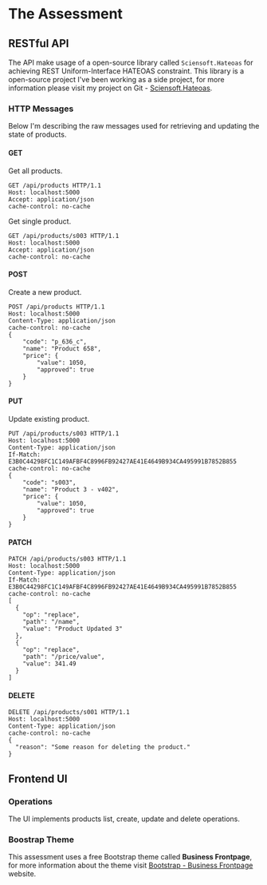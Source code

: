 ﻿# The Assessment

## RESTful API

The API make usage of a open-source library called `Sciensoft.Hateoas` for achieving REST Uniform-Interface HATEOAS constraint. 
This library is a open-source project I've been working as a side project, for more information please visit my project on Git - [Sciensoft.Hateoas](https://github.com/higtrollers/Sciensoft.Hateoas).

### HTTP Messages

Below I'm describing the raw messages used for retrieving and updating the state of products.

#### GET

Get all products.

```
GET /api/products HTTP/1.1
Host: localhost:5000
Accept: application/json
cache-control: no-cache
```

Get single product.

```
GET /api/products/s003 HTTP/1.1
Host: localhost:5000
Accept: application/json
cache-control: no-cache
```

#### POST

Create a new product.

```
POST /api/products HTTP/1.1
Host: localhost:5000
Content-Type: application/json
cache-control: no-cache
{
	"code": "p_636_c",
	"name": "Product 658",
	"price": {
		"value": 1050,
		"approved": true
	}
}
```

#### PUT

Update existing product.

```
PUT /api/products/s003 HTTP/1.1
Host: localhost:5000
Content-Type: application/json
If-Match: E3B0C44298FC1C149AFBF4C8996FB92427AE41E4649B934CA495991B7852B855
cache-control: no-cache
{
	"code": "s003",
	"name": "Product 3 - v402",
	"price": {
		"value": 1050,
		"approved": true
	}
}
```

#### PATCH

```
PATCH /api/products/s003 HTTP/1.1
Host: localhost:5000
Content-Type: application/json
If-Match: E3B0C44298FC1C149AFBF4C8996FB92427AE41E4649B934CA495991B7852B855
cache-control: no-cache
[
  {
    "op": "replace",
    "path": "/name",
    "value": "Product Updated 3"
  },
  {
  	"op": "replace",
  	"path": "/price/value",
  	"value": 341.49
  }
]
```

#### DELETE

```
DELETE /api/products/s001 HTTP/1.1
Host: localhost:5000
Content-Type: application/json
cache-control: no-cache
{
  "reason": "Some reason for deleting the product."
}
```


## Frontend UI

### Operations

The UI implements products list, create, update and delete operations.

### Boostrap Theme

This assessment uses a free Bootstrap theme called **Business Frontpage**, for more information about the theme visit [Bootstrap - Business Frontpage](https://startbootstrap.com/templates/business-frontpage) website.